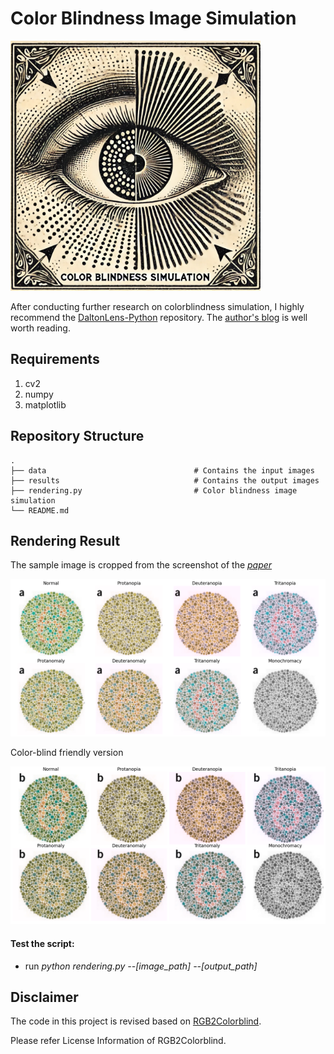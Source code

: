 # Color Blindness Image Simulation
<img src="Figs/Intro.jpg" width=400>

After conducting further research on colorblindness simulation, I highly recommend the [DaltonLens-Python](https://github.com/DaltonLens/DaltonLens-Python) repository. The [author's blog](https://daltonlens.org/#posts) is well worth reading.

## Requirements

1. cv2
2. numpy
3. matplotlib

## Repository Structure

```
.
├── data                                 # Contains the input images
├── results                              # Contains the output images
├── rendering.py                         # Color blindness image simulation
└── README.md
```

## Rendering Result
The sample image is cropped from the screenshot of the [*paper*](https://www.nature.com/articles/nmeth.1618)

<img src="Figs/Capture1_rendering.png">

Color-blind friendly version

<img src="Figs/Capture2_rendering.png">

#### Test the script:
- run *python rendering.py   --[image_path] --[output_path]*

## Disclaimer
The code in this project is revised based on [RGB2Colorblind](https://github.com/daijro/rgb2colorblind).

Please refer License Information of RGB2Colorblind.
